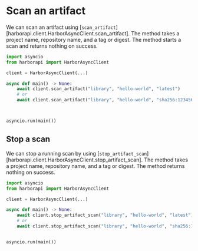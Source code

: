 # Scan an artifact

We can scan an artifact using [`scan_artifact`][harborapi.client.HarborAsyncClient.scan_artifact]. The method takes a project name, repository name, and a tag or digest. The method starts a scan and returns nothing on success.

```py
import asyncio
from harborapi import HarborAsyncClient

client = HarborAsyncClient(...)

async def main() -> None:
    await client.scan_artifact("library", "hello-world", "latest")
    # or
    await client.scan_artifact("library", "hello-world", "sha256:123456abcdef...")



asyncio.run(main())
```


## Stop a scan

We can stop a running scan by using [`stop_artifact_scan`][harborapi.client.HarborAsyncClient.stop_artifact_scan]. The method takes a project name, repository name, and a tag or digest. The method returns nothing on success.

```py
import asyncio
from harborapi import HarborAsyncClient

client = HarborAsyncClient(...)

async def main() -> None:
    await client.stop_artifact_scan("library", "hello-world", "latest")
    # or
    await client.stop_artifact_scan("library", "hello-world", "sha256:123456abcdef...")


asyncio.run(main())
```
